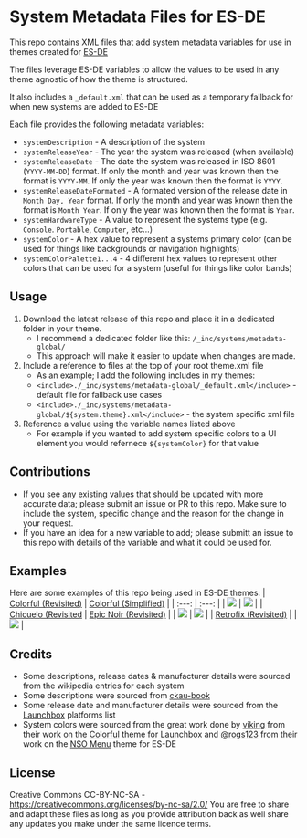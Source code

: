 # System Metadata Files for ES-DE
This repo contains XML files that add system metadata variables for use in themes created for [ES-DE](https://es-de.org/)

The files leverage ES-DE variables to allow the values to be used in any theme agnostic of how the theme is structured.

It also includes a `_default.xml` that can be used as a temporary fallback for when new systems are added to ES-DE

Each file provides the following metadata variables:
- `systemDescription` - A description of the system
- `systemReleaseYear` - The year the system was released (when available)
- `systemReleaseDate` - The date the system was released in ISO 8601 (`YYYY-MM-DD`) format.  If only the month and year was known then the format is `YYYY-MM`.  If only the year was known then the format is `YYYY`.
- `systemReleaseDateFormated` - A formated version of the release date in `Month Day, Year` format.  If only the month and year was known then the format is `Month Year`.  If only the year was known then the format is `Year`.
- `systemHardwareType` - A value to represent the systems type (e.g. `Console`. `Portable`, `Computer`, etc...)
- `systemColor` - A hex value to represent a systems primary color (can be used for things like backgrounds or navigation highlights)
- `systemColorPalette1...4` - 4 different hex values to represent other colors that can be used for a system (useful for things like color bands)

## **Usage**
1. Download the latest release of this repo and place it in a dedicated folder in your theme.  
   - I recommend a dedicated folder like this: `/_inc/systems/metadata-global/` 
   - This approach will make it easier to update when changes are made.
2. Include a reference to files at the top of your root theme.xml file
   - As an example; I add the following includes in my themes:
   - `<include>./_inc/systems/metadata-global/_default.xml</include>` - default file for fallback use cases
   - `<include>./_inc/systems/metadata-global/${system.theme}.xml</include>` - the system specific xml file
3. Reference a value using the variable names listed above
   - For example if you wanted to add system specific colors to a UI element you would refernece `${systemColor}` for that value
   
## **Contributions**
- If you see any existing values that should be updated with more accurate data; please submit an issue or PR to this repo.  Make sure to include the system, specific change and the reason for the change in your request.
- If you have an idea for a new variable to add; please submitt an issue to this repo with details of the variable and what it could be used for.

## **Examples**
Here are some examples of this repo being used in ES-DE themes:
| [Colorful (Revisited)](https://github.com/anthonycaccese/colorful-revisited-es-de) | [Colorful (Simplified)](https://github.com/anthonycaccese/colorful-simplified-es-de) |
| :---: | :---: |
| <img src="https://user-images.githubusercontent.com/1454947/224544826-8067eb32-b4d2-41ee-8cce-19c4794ab05f.webp"> | <img src="https://user-images.githubusercontent.com/1454947/224544816-be13c05e-b322-4d6c-8289-efc20d7f97bd.webp"> |
| [Chicuelo (Revisited](https://github.com/anthonycaccese/chicuelo-revisited-es-de) | [Epic Noir (Revisited)](https://github.com/anthonycaccese/epic-noir-revisited-es-de) |
| <img src="https://user-images.githubusercontent.com/1454947/224714965-ad168dc9-f921-493f-a620-cefbf318cc61.webp"> | <img src="https://user-images.githubusercontent.com/1454947/224715009-6d5c60bd-df04-40e0-88a2-32f5a45b8e8a.webp"> |
| [Retrofix (Revisited)](https://github.com/anthonycaccese/retrofix-revisited-es-de) |
| <img src="https://user-images.githubusercontent.com/1454947/224544794-ced156ff-dd35-47ea-b6c9-fb6f83db95c0.webp"> |

## **Credits**
* Some descriptions, release dates & manufacturer details were sourced from the wikipedia entries for each system
* Some descriptions were sourced from [ckau-book](https://github.com/CkauNui/ckau-book/tree/master)
* Some release date and manufacturer details were sourced from the [Launchbox](https://gamesdb.launchbox-app.com/) platforms list
* System colors were sourced from the great work done by [viking](https://forums.launchbox-app.com/profile/70421-viking/) from their work on the [Colorful](https://forums.launchbox-app.com/files/file/2081-colorful-bigbox-theme) theme for Launchbox and [@rogs123](https://github.com/rogs123) from their work on the [NSO Menu](https://github.com/anthonycaccese/nso-menu-interpreted-es-de) theme for ES-DE

## **License**
Creative Commons CC-BY-NC-SA - https://creativecommons.org/licenses/by-nc-sa/2.0/
You are free to share and adapt these files as long as you provide attribution back as well share any updates you make under the same licence terms.